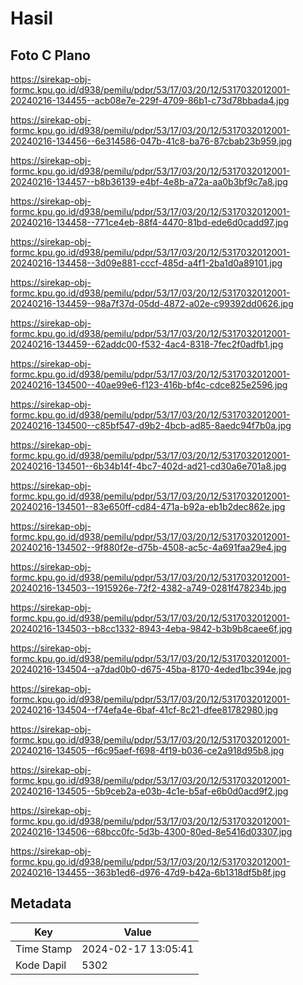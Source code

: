 # Hasil

## Foto C Plano

https://sirekap-obj-formc.kpu.go.id/d938/pemilu/pdpr/53/17/03/20/12/5317032012001-20240216-134455--acb08e7e-229f-4709-86b1-c73d78bbada4.jpg

https://sirekap-obj-formc.kpu.go.id/d938/pemilu/pdpr/53/17/03/20/12/5317032012001-20240216-134456--6e314586-047b-41c8-ba76-87cbab23b959.jpg

https://sirekap-obj-formc.kpu.go.id/d938/pemilu/pdpr/53/17/03/20/12/5317032012001-20240216-134457--b8b36139-e4bf-4e8b-a72a-aa0b3bf9c7a8.jpg

https://sirekap-obj-formc.kpu.go.id/d938/pemilu/pdpr/53/17/03/20/12/5317032012001-20240216-134458--771ce4eb-88f4-4470-81bd-ede6d0cadd97.jpg

https://sirekap-obj-formc.kpu.go.id/d938/pemilu/pdpr/53/17/03/20/12/5317032012001-20240216-134458--3d09e881-cccf-485d-a4f1-2ba1d0a89101.jpg

https://sirekap-obj-formc.kpu.go.id/d938/pemilu/pdpr/53/17/03/20/12/5317032012001-20240216-134459--98a7f37d-05dd-4872-a02e-c99392dd0626.jpg

https://sirekap-obj-formc.kpu.go.id/d938/pemilu/pdpr/53/17/03/20/12/5317032012001-20240216-134459--62addc00-f532-4ac4-8318-7fec2f0adfb1.jpg

https://sirekap-obj-formc.kpu.go.id/d938/pemilu/pdpr/53/17/03/20/12/5317032012001-20240216-134500--40ae99e6-f123-416b-bf4c-cdce825e2596.jpg

https://sirekap-obj-formc.kpu.go.id/d938/pemilu/pdpr/53/17/03/20/12/5317032012001-20240216-134500--c85bf547-d9b2-4bcb-ad85-8aedc94f7b0a.jpg

https://sirekap-obj-formc.kpu.go.id/d938/pemilu/pdpr/53/17/03/20/12/5317032012001-20240216-134501--6b34b14f-4bc7-402d-ad21-cd30a6e701a8.jpg

https://sirekap-obj-formc.kpu.go.id/d938/pemilu/pdpr/53/17/03/20/12/5317032012001-20240216-134501--83e650ff-cd84-471a-b92a-eb1b2dec862e.jpg

https://sirekap-obj-formc.kpu.go.id/d938/pemilu/pdpr/53/17/03/20/12/5317032012001-20240216-134502--9f880f2e-d75b-4508-ac5c-4a691faa29e4.jpg

https://sirekap-obj-formc.kpu.go.id/d938/pemilu/pdpr/53/17/03/20/12/5317032012001-20240216-134503--1915926e-72f2-4382-a749-0281f478234b.jpg

https://sirekap-obj-formc.kpu.go.id/d938/pemilu/pdpr/53/17/03/20/12/5317032012001-20240216-134503--b8cc1332-8943-4eba-9842-b3b9b8caee6f.jpg

https://sirekap-obj-formc.kpu.go.id/d938/pemilu/pdpr/53/17/03/20/12/5317032012001-20240216-134504--a7dad0b0-d675-45ba-8170-4eded1bc394e.jpg

https://sirekap-obj-formc.kpu.go.id/d938/pemilu/pdpr/53/17/03/20/12/5317032012001-20240216-134504--f74efa4e-6baf-41cf-8c21-dfee81782980.jpg

https://sirekap-obj-formc.kpu.go.id/d938/pemilu/pdpr/53/17/03/20/12/5317032012001-20240216-134505--f6c95aef-f698-4f19-b036-ce2a918d95b8.jpg

https://sirekap-obj-formc.kpu.go.id/d938/pemilu/pdpr/53/17/03/20/12/5317032012001-20240216-134505--5b9ceb2a-e03b-4c1e-b5af-e6b0d0acd9f2.jpg

https://sirekap-obj-formc.kpu.go.id/d938/pemilu/pdpr/53/17/03/20/12/5317032012001-20240216-134506--68bcc0fc-5d3b-4300-80ed-8e5416d03307.jpg

https://sirekap-obj-formc.kpu.go.id/d938/pemilu/pdpr/53/17/03/20/12/5317032012001-20240216-134455--363b1ed6-d976-47d9-b42a-6b1318df5b8f.jpg


## Metadata

| Key        | Value               |
| ---------- | ------------------- |
| Time Stamp | 2024-02-17 13:05:41 |
| Kode Dapil | 5302                |



